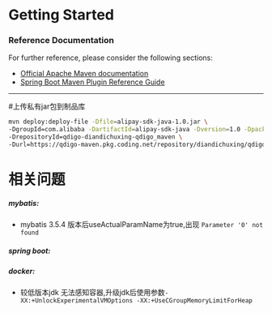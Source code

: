 # Getting Started

### Reference Documentation
For further reference, please consider the following sections:

* [Official Apache Maven documentation](https://maven.apache.org/guides/index.html)
* [Spring Boot Maven Plugin Reference Guide](https://docs.spring.io/spring-boot/docs/2.2.1.RELEASE/maven-plugin/)

--------------

#上传私有jar包到制品库

```bash
mvn deploy:deploy-file -Dfile=alipay-sdk-java-1.0.jar \
-DgroupId=com.alibaba -DartifactId=alipay-sdk-java -Dversion=1.0 -Dpackaging=jar \
-DrepositoryId=qdigo-diandichuxing-qdigo_maven \
-Durl=https://qdigo-maven.pkg.coding.net/repository/diandichuxing/qdigo_maven/
```


相关问题
==============

##### mybatis:
+ mybatis 3.5.4 版本后useActualParamName为true,出现 `Parameter '0' not found`
    
##### spring boot:

   
##### docker: 
+ 较低版本jdk 无法感知容器,升级jdk后使用参数`-XX:+UnlockExperimentalVMOptions -XX:+UseCGroupMemoryLimitForHeap`
